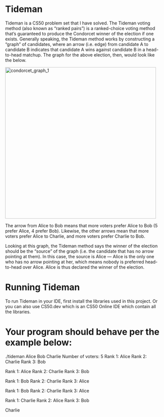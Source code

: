 # Tideman
Tideman is a CS50 problem set that I have solved.
The Tideman voting method (also known as “ranked pairs”) is a ranked-choice voting method that’s guaranteed to produce the Condorcet winner of the election if one exists.
Generally speaking, the Tideman method works by constructing a “graph” of candidates, where an arrow (i.e. edge) from candidate A to candidate B indicates that candidate A wins against candidate B in a head-to-head matchup. The graph for the above election, then, would look like the below.

<img width="485" alt="condorcet_graph_1" src="https://github.com/user-attachments/assets/411ec859-b9ff-4a38-a646-4fff357432be">

The arrow from Alice to Bob means that more voters prefer Alice to Bob (5 prefer Alice, 4 prefer Bob). Likewise, the other arrows mean that more voters prefer Alice to Charlie, and more voters prefer Charlie to Bob.

Looking at this graph, the Tideman method says the winner of the election should be the “source” of the graph (i.e. the candidate that has no arrow pointing at them). In this case, the source is Alice — Alice is the only one who has no arrow pointing at her, which means nobody is preferred head-to-head over Alice. Alice is thus declared the winner of the election.


# Running Tideman 
To run Tideman in your IDE, first install the libraries used in this project. Or you can also use CS50.dev which is an CS50 Online IDE which contain all the libraries.

# Your program should behave per the example below:

./tideman Alice Bob Charlie
Number of voters: 5
Rank 1: Alice
Rank 2: Charlie
Rank 3: Bob

Rank 1: Alice
Rank 2: Charlie
Rank 3: Bob

Rank 1: Bob
Rank 2: Charlie
Rank 3: Alice

Rank 1: Bob
Rank 2: Charlie
Rank 3: Alice

Rank 1: Charlie
Rank 2: Alice
Rank 3: Bob

Charlie
